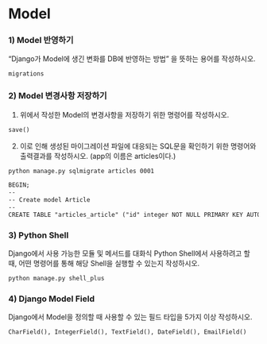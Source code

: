 # Model

### 1) Model 반영하기

“Django가 Model에 생긴 변화를 DB에 반영하는 방법” 을 뜻하는 용어를 작성하시오.

```html
migrations
```

### 2) Model 변경사항 저장하기

1. 위에서 작성한 Model의 변경사항을 저장하기 위한 명령어를 작성하시오.

```html
save()
```



2. 이로 인해 생성된 마이그레이션 파일에 대응되는 SQL문을 확인하기 위한 명령어와 출력결과를 작성하시오. (app의 이름은 articles이다.)

```html
python manage.py sqlmigrate articles 0001

BEGIN;
--
-- Create model Article
--
CREATE TABLE "articles_article" ("id" integer NOT NULL PRIMARY KEY AUTOINCREMENT, "title" varchar(10) NOT NULL, "content" text NOT NULL);COMMIT;
```



### 3) Python Shell

Django에서 사용 가능한 모듈 및 메서드를 대화식 Python Shell에서 사용하려고 할 때,  어떤 명령어를 통해 해당 Shell을 실행할 수 있는지 작성하시오.

```html
python manage.py shell_plus
```



### 4) Django Model Field

Django에서 Model을 정의할 때 사용할 수 있는 필드 타입을 5가지 이상 작성하시오.

```html
CharField(), IntegerField(), TextField(), DateField(), EmailField()
```

